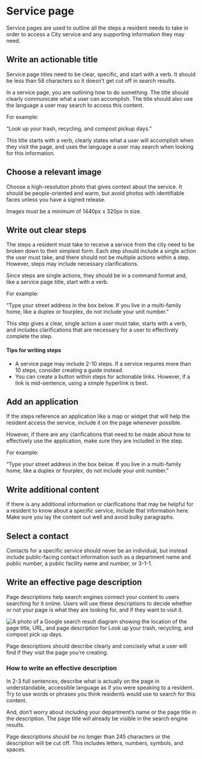 # Service page

Service pages are used to outline all the steps a resident needs to take in order to access a City service and any supporting information they may need.

## Write an actionable title <a id="title"></a>

Service page titles need to be clear, specific, and start with a verb. It should be less than 58 characters so it doesn't get cut off in search results.

In a service page, you are outlining how to do something. The title should clearly communicate what a user can accomplish. The title should also use the language a user may search to access this content.

For example:

“Look up your trash, recycling, and compost pickup days.”

This title starts with a verb, clearly states what a user will accomplish when they visit the page, and uses the language a user may search when looking for this information.

## Choose a relevant image <a id="title"></a>

Choose a high-resolution photo that gives context about the service. It should be people-oriented and warm, but avoid photos with identifiable faces unless you have a signed release.

Images must be a minimum of 1440px x 320px in size.

## Write out clear steps <a id="steps"></a>

The steps a resident must take to receive a service from the city need to be broken down to their simplest form. Each step should include a single action the user must take, and there should not be multiple actions within a step. However, steps may include necessary clarifications.

Since steps are single actions, they should be in a command format and, like a service page title, start with a verb.

For example:

“Type your street address in the box below. If you live in a multi-family home, like a duplex or fourplex, do not include your unit number.”

This step gives a clear, single action a user must take, starts with a verb, and includes clarifications that are necessary for a user to effectively complete the step.

#### Tips for writing steps

* A service page may include 2-10 steps. If a service requires more than 10 steps, consider creating a guide instead.
* You can create a button within steps for actionable links. However, if a link is mid-sentence, using a simple hyperlink is best.



## Add an application <a id="apps"></a>

If the steps reference an application like a map or widget that will help the resident access the service, include it on the page whenever possible.

However, if there are any clarifications that need to be made about how to effectively use the application, make sure they are included in the step.

For example:

“Type your street address in the box below. If you live in a multi-family home, like a duplex or fourplex, do not include your unit number.”

## Write additional content <a id="additional"></a>

If there is any additional information or clarifications that may be helpful for a resident to know about a specific service, include that information here. Make sure you lay the content out well and avoid bulky paragraphs.

## Select a contact <a id="contacts"></a>

Contacts for a specific service should never be an individual, but instead include public-facing contact information such as a department name and public number, a public facility name and number, or 3-1-1.

## Write an effective page description <a id="searchdescription"></a>

Page descriptions help search engines connect your content to users searching for it online. Users will use these descriptions to decide whether or not your page is what they are looking for, and if they want to visit it.

![A photo of a Google search result diagram showing the location of the page title, URL, and page description for Look up your trash, recycling, and compost pick up days.](https://cityofaustin.github.io/digital-services-style-guide/assets/img/Google_Search.jpg)

Page descriptions should describe clearly and concisely what a user will find if they visit the page you’re creating.

### How to write an effective description

In 2-3 full sentences, describe what is actually on the page in understandable, accessible language as if you were speaking to a resident. Try to use words or phrases you think residents would use to search for this content.

And, don’t worry about including your department’s name or the page title in the description. The page title will already be visible in the search engine results.

Page descriptions should be no longer than 245 characters or the description will be cut off. This includes letters, numbers, symbols, and spaces.

